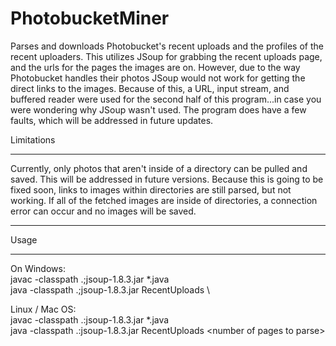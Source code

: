 # PhotobucketMiner
Parses and downloads Photobucket's recent uploads and the profiles of the recent uploaders. 
 This utilizes JSoup for grabbing the recent uploads page, and the urls for the pages the images are on.
 However, due to the way Photobucket handles their photos JSoup would not work for getting the direct links to the images. 
 Because of this, a URL, input stream, and buffered reader were used for the second half of this program...in case you were wondering why JSoup wasn't used. 
 The program does have a few faults, which will be addressed in future updates.

Limitations
<hr>
Currently, only photos that aren't inside of a directory can be pulled and saved. This will be addressed in future versions. Because this is going to be fixed soon, links to images within directories are still parsed, but not working. If all of the fetched images are inside of directories, a connection error can occur and no images will be saved.
<br>
<hr>

Usage
<hr>
On Windows:
<br>
javac -classpath .;jsoup-1.8.3.jar *.java
<br>
java -classpath .;jsoup-1.8.3.jar RecentUploads \<number of pages to parse\>

Linux / Mac OS:
<br>
javac -classpath .:jsoup-1.8.3.jar *.java
<br>
java -classpath .:jsoup-1.8.3.jar RecentUploads \<number of pages to parse\>
